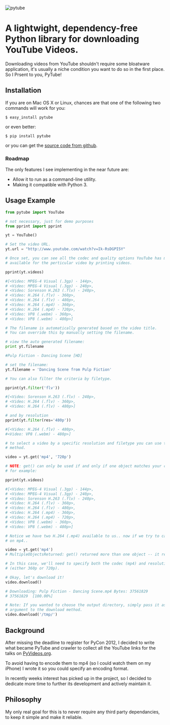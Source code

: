 ![pytube](https://s3.amazonaws.com/assets.nickficano.com/pytube_logo.png)

# A lightwight, dependency-free Python library for downloading YouTube Videos.

Downloading videos from YouTube shouldn't require some bloatware application,
it's usually a niche condition you want to do so in the first place. So I 
Prsent to you, PyTube!



## Installation
If you are on Mac OS X or Linux, chances are that one of the following two commands will work for you:

```
$ easy_install pytube
```

or even better:

```
$ pip install pytube
```

or you can get the [source code from github](https://github.com/NFicano/python-youtube-download).

### Roadmap

The only features I see implementing in the near future are:

- Allow it to run as a command-line utility. 
- Making it compatible with Python 3.

## Usage Example

``` python
from pytube import YouTube

# not necessary, just for demo purposes
from pprint import pprint

yt = YouTube()

# Set the video URL.
yt.url = "http://www.youtube.com/watch?v=Ik-RsDGPI5Y"

# Once set, you can see all the codec and quality options YouTube has made
# available for the perticular video by printing videos.

pprint(yt.videos)

#[<Video: MPEG-4 Visual (.3gp) - 144p>,
# <Video: MPEG-4 Visual (.3gp) - 240p>,
# <Video: Sorenson H.263 (.flv) - 240p>,
# <Video: H.264 (.flv) - 360p>,
# <Video: H.264 (.flv) - 480p>,
# <Video: H.264 (.mp4) - 360p>,
# <Video: H.264 (.mp4) - 720p>,
# <Video: VP8 (.webm) - 360p>,
# <Video: VP8 (.webm) - 480p>]

# The filename is automatically generated based on the video title.
# You can override this by manually setting the filename.

# view the auto generated filename:
print yt.filename

#Pulp Fiction - Dancing Scene [HD]

# set the filename:
yt.filename = 'Dancing Scene from Pulp Fiction'

# You can also filter the criteria by filetype.

pprint(yt.filter('flv'))

#[<Video: Sorenson H.263 (.flv) - 240p>,
# <Video: H.264 (.flv) - 360p>,
# <Video: H.264 (.flv) - 480p>]

# and by resolution
pprint(yt.filter(res='480p'))

#[<Video: H.264 (.flv) - 480p>, 
#<Video: VP8 (.webm) - 480p>]

# to select a video by a specific resolution and filetype you can use the get
# method.

video = yt.get('mp4', '720p')

# NOTE: get() can only be used if and only if one object matches your criteria.
# for example:

pprint(yt.videos)

#[<Video: MPEG-4 Visual (.3gp) - 144p>,
# <Video: MPEG-4 Visual (.3gp) - 240p>,
# <Video: Sorenson H.263 (.flv) - 240p>,
# <Video: H.264 (.flv) - 360p>,
# <Video: H.264 (.flv) - 480p>,
# <Video: H.264 (.mp4) - 360p>,
# <Video: H.264 (.mp4) - 720p>,
# <Video: VP8 (.webm) - 360p>,
# <Video: VP8 (.webm) - 480p>]

# Notice we have two H.264 (.mp4) available to us.. now if we try to call get()
# on mp4..

video = yt.get('mp4')
# MultipleObjectsReturned: get() returned more than one object -- it returned 2!

# In this case, we'll need to specify both the codec (mp4) and resolution
# (either 360p or 720p).

# Okay, let's download it!
video.download()

# Downloading: Pulp Fiction - Dancing Scene.mp4 Bytes: 37561829
# 37561829  [100.00%]

# Note: If you wanted to choose the output directory, simply pass it as an 
# argument to the download method.
video.download('/tmp/')
```

## Background

After missing the deadline to register for PyCon 2012, I decided to write what
became PyTube and crawler to collect all the YouTube links for the talks
on [PyVideos.org](http://pyvideo.org/).

To avoid having to encode them to mp4 (so I could watch them on my iPhone)
I wrote it so you could specify an encoding format.

In recently weeks interest has picked up in the project, so I decided to
dedicate more time to further its development and actively maintain it.

## Philosophy

My only real goal for this is to never require any third party dependancies,
to keep it simple and make it reliable.
